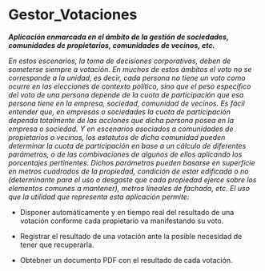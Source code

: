 # Gestor_Votaciones
**_Aplicación enmarcada en el ámbito de la gestión de sociedades, comunidades de propietarios, comunidades de vecinos, etc._**

*En estos escenarios, la toma de decisiones corporativas, deben de someterse siempre a votación. En muchos de estos ámbitos el voto no se corresponde a la unidad, es decir, cada persona no tiene un voto como ocurre en las elecciones de contexto político, sino que el peso específico del voto de una persona depende de la cuota de participación que esa persona tiene en la empresa, sociedad, comunidad de vecinos. Es fácil entender que, en empresas o sociedades la cuota de participación dependa totalmente de las acciones que dicha persona posea en la empresa o sociedad. Y en escenarios asociados a comunidades de propietarios o vecinos, los estatutos de dicha comunidad pueden determinar la cuota de participación en base a un cálculo de diferentes parámetros, o de las combivaciones de algunos de ellos aplicando los porcentajes pertinentes. 
Dichos parámetros pueden basarse en superficie en metros cuadrados de la propiedad, condición de estar edificada o no (determinante para el uso o desgaste que cada propiedad ejerce sobre los elementos comunes a mantener), metros lineales de fachada, etc. El uso que la utilidad que representa esta aplicación permite:*

  - Disponer automáticamente y en tiempo real del resultado de una votación conforme cada propietario va manifestando su voto.
  
  - Registrar el resultado de una votación ante la posible necesidad de tener que recuperarla.
  
  - Obtebner un documento PDF con el resultado de cada votación.
  
 
